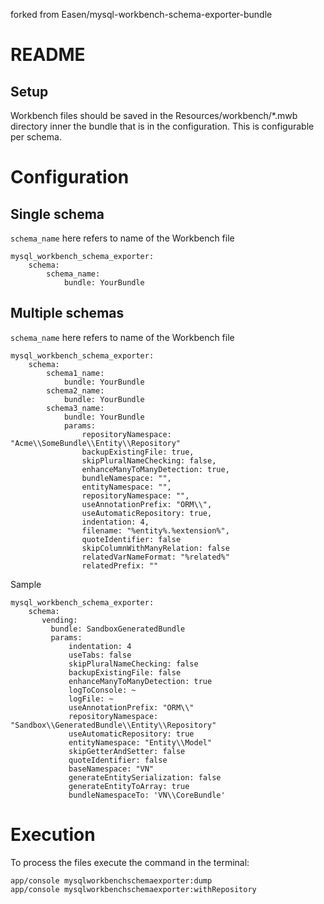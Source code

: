 forked from Easen/mysql-workbench-schema-exporter-bundle

README
======


Setup
-----

Workbench files should be saved in the Resources/workbench/*.mwb directory inner the bundle that is in the configuration. This is configurable per schema.


Configuration
=============

Single schema
-------------

`schema_name` here refers to name of the Workbench file

    mysql_workbench_schema_exporter:
        schema:
            schema_name:
                bundle: YourBundle


Multiple schemas
----------------

`schema_name` here refers to name of the Workbench file

    mysql_workbench_schema_exporter:
        schema:
            schema1_name:
                bundle: YourBundle
            schema2_name:
                bundle: YourBundle
            schema3_name:
                bundle: YourBundle
                params:
                    repositoryNamespace: "Acme\\SomeBundle\\Entity\\Repository"
                    backupExistingFile: true,
                    skipPluralNameChecking: false,
                    enhanceManyToManyDetection: true,
                    bundleNamespace: "",
                    entityNamespace: "",
                    repositoryNamespace: "",
                    useAnnotationPrefix: "ORM\\",
                    useAutomaticRepository: true,
                    indentation: 4,
                    filename: "%entity%.%extension%",
                    quoteIdentifier: false
                    skipColumnWithManyRelation: false
                    relatedVarNameFormat: "%related%"
                    relatedPrefix: ""


Sample

    mysql_workbench_schema_exporter:
        schema:
           vending:
             bundle: SandboxGeneratedBundle
             params:
                 indentation: 4
                 useTabs: false
                 skipPluralNameChecking: false
                 backupExistingFile: false
                 enhanceManyToManyDetection: true
                 logToConsole: ~
                 logFile: ~
                 useAnnotationPrefix: "ORM\\"
                 repositoryNamespace: "Sandbox\\GeneratedBundle\\Entity\\Repository"
                 useAutomaticRepository: true
                 entityNamespace: "Entity\\Model"
                 skipGetterAndSetter: false
                 quoteIdentifier: false
                 baseNamespace: "VN"
                 generateEntitySerialization: false
                 generateEntityToArray: true
                 bundleNamespaceTo: 'VN\\CoreBundle'

Execution
=========

To process the files execute the command in the terminal:

	app/console mysqlworkbenchschemaexporter:dump
    app/console mysqlworkbenchschemaexporter:withRepository
